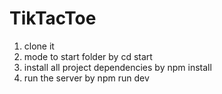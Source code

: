 # TikTacToe
1. clone it
2. mode to start folder by cd start
3. install all project dependencies by npm install
4. run the server by npm run dev

